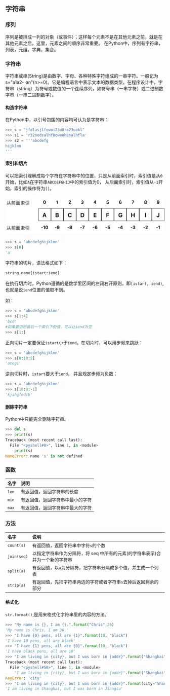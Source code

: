 ## 字符串

### 序列

序列是被排成一列的对象（或事件）；这样每个元素不是在其他元素之前，就是在其他元素之后。这里，元素之间的顺序非常重要。
在Python中，序列有字符串，列表，元组，字典，集合。

### 字符串

字符串或串(String)是由数字、字母、各种特殊字符组成的一串字符。一般记为 s="a1a2···an"(n>=0)。它是编程语言中表示文本的数据类型。在程序设计中，字符串（string）为符号或数值的一个连续序列，如符号串（一串字符）或二进制数字串（一串二进制数字）。

#### 构造字符串

在Python中，以引号包围的内容均可认为是字符串：

```python
>>> s = "jfdlasjlfewoi23u8ro23uokl"
>>> s1 = 'r32oodsalhf8oweohesalhfla'
>>> s2 = '''abcdefg
hijklmn
'''
```

#### 索引和切片

可以把索引理解成每个字符在字符串中的位置，只是从前面索引时，索引值是从`0`开始，比如`A`在字符串`ABCDEFGHIJ`中的索引值为0， 从后面索引时，索引值从`-1`开始，索引的操作符为`[]`。

![index](./images/index.png)

```python
>>> s = 'abcdefghijklmn'
>>> s[0]
'a'
```

字符串的切片，语法格式如下：
```python
string_name[istart:iend]
```
在执行切片时，Python遵循的是数学里区间的左闭右开原则，即`[istart, iend)`, 也就是说`iend`位置的值取不到。

如：
```python
>>> s = 'abcdefghijklmn'
>>> s[1:4]
'bcd'
#如果要切到最后一个索引下的值，可以让iend为空
>>> s[1:]
```

正向切片一定要保证`istart`小于`iend`。在切片时，可以用步频来跳跃：
```python
>>> s = 'abcdefghijklmn'
>>> s[0:10:2]
'acegi'
```

逆向切片时，`istart`要大于`iend`， 并且规定步频为负数：
```python
>>> s = 'abcdefghijklmn'
>>> s[10:0:-1]
'kjihgfedcb'
```

#### 删除字符串
Python中只能完全删除字符串。
```python
>>> del s
>>> print(s)
Traceback (most recent call last):
  File "<pyshell#0>", line 1, in <module>
    print(s)
NameError: name 's' is not defined
```

### 函数

| 名字    | 说明               |
|:------|:-----------------|
| `len` | 有返回值，返回字符串的长度    |
| `min` | 有返回值，返回字符串中最小的字符 |
| `max` | 有返回值，返回字符串中最大的字符 |


### 方法

| 名字          | 说明                                         |
|:------------|:-------------------------------------------|
| `count(s)`  | 有返回值，返回字符串中字符`s`的个数                        |
| `join(seq)` | 以指定字符串作为分隔符，将 seq 中所有的元素(的字符串表示)合并为一个新的字符串 |
| `split(a)`  | 有返回值，以`a`为分隔符，把字符串分隔成多个值，并生成一个列表           |
| `strip(a)`  | 有返回值，先把字符串两边的字符或者字符串`s`去掉后返回剩余的部分          |


#### 格式化

`str.format()`,是用来格式化字符串里的内容的方法。

```python
>>> "My name is {}, I am {}.".format("Chris",36)
'My name is Chris, I am 36.'
>>> "I have {0} pens, all are {1}".format(10, "black")
'I have 10 pens, all are black'
>>> "I have {1} pens, all are {0}".format(10, "black")
'I have black pens, all are 10'
>>> "I am living in {city}, but I was born in {addr}".format("Shanghai", "Jiangsu")
Traceback (most recent call last):
  File "<pyshell#50>", line 1, in <module>
    "I am living in {city}, but I was born in {addr}".format("Shanghai", "Jiangsu")
KeyError: 'city'
>>> "I am living in {city}, but I was born in {addr}".format(city="Shanghai", addr="Jiangsu")
'I am living in Shanghai, but I was born in Jiangsu'
```